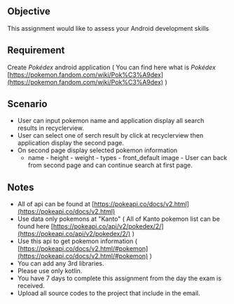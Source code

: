 ## Objective
This assignment would like to assess your Android development skills

## Requirement
Create *Pokédex* android application ( You can find here what is *Pokédex* [https://pokemon.fandom.com/wiki/Pok%C3%A9dex](https://pokemon.fandom.com/wiki/Pok%C3%A9dex) )

## Scenario 

 - User can input pokemon name and application display all search   
   results in recyclerview.
  -  User can select one of serch result by click at recyclerview then application display the second page.
   - On second page display selected pokemon information
      	- name
      	 - height
      	 - weight
      	 - types
      	 - front_default image
    - User can back from second page and can continue search at first page.

## Notes
* All of api can be found at [https://pokeapi.co/docs/v2.html](https://pokeapi.co/docs/v2.html)
* Use data only pokemons at "Kanto"  ( All of Kanto pokemon list can be found here [https://pokeapi.co/api/v2/pokedex/2/](https://pokeapi.co/api/v2/pokedex/2/) )
* Use this api to get pokemon information ( [https://pokeapi.co/docs/v2.html/#pokemon](https://pokeapi.co/docs/v2.html/#pokemon) )
* You can add any 3rd libraries.
* Please use only kotlin.
* You have 7 days to complete this assignment from the day the exam is received. 
* Upload all source codes to the project that include in the email.
